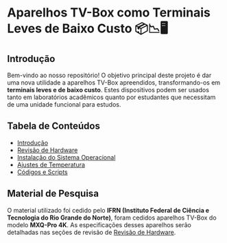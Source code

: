 # Aparelhos TV-Box como Terminais Leves de Baixo Custo :package::chart_with_downwards_trend::desktop_computer:

## Introdução
Bem-vindo ao nosso repositório! O objetivo principal deste projeto é dar uma nova utilidade a aparelhos TV-Box apreendidos, transformando-os em **terminais leves e de baixo custo**. Estes dispositivos podem ser usados tanto em laboratórios acadêmicos quanto por estudantes que necessitam de uma unidade funcional para estudos.

## Tabela de Conteúdos
- [Introdução](#introdução)
- [Revisão de Hardware](docs/HARDWARE.md)
- [Instalação do Sistema Operacional](docs/INSTALL.md)
- [Ajustes de Temperatura](docs/TEMPERATURA.md)
- [Códigos e Scripts](scripts/)

## Material de Pesquisa
O material utilizado foi cedido pelo **IFRN (Instituto Federal de Ciência e Tecnologia do Rio Grande do Norte)**, foram cedidos aparelhos TV-Box do modelo **MXQ-Pro 4K**. As especificações desses aparelhos serão detalhadas nas seções de revisão de [Revisão de Hardware](docs/HARDWARE.md).
